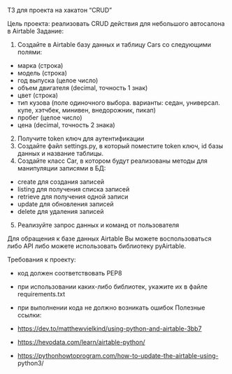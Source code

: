 ТЗ для проекта на хакатон “CRUD”

Цель проекта: реализовать CRUD действия для небольшого
автосалона в Airtable
Задание:
1. Создайте в Airtable базу данных и таблицу Cars со
следующими полями:
- марка (строка)
- модель (строка)
- год выпуска (целое число)
- объем двигателя (decimal, точность 1 знак)
- цвет (строка)
- тип кузова (поле одиночного выбора. варианты: седан,
универсал. купе, хэтчбек, минивен, внедорожник, пикап)
- пробег (целое число)
- цена (decimal, точность 2 знака)

2. Получите token ключ для аутентификации
3. Создайте файл settings.py, в который поместите token ключ, id
базы данных и название таблицы.
4. Создайте класс Car, в котором будут реализованы методы для
манипуляции записями в БД:
- create для создания записей
- listing для получения списка записей
- retrieve для получения одной записи
- update для обновления записей
- delete для удаления записей
5. Реализуйте запрос данных и команд от пользователя

Для обращения к базе данных Airtable Вы можете воспользоваться
либо API либо можете использовать библиотекy pyAirtable.

Требования к проекту:
- код должен соответствовать PEP8
- при использовании каких-либо библиотек, укажите их в файле
requirements.txt
- при выполнении кода не должно возникать ошибок
Полезные ссылки:
- https://dev.to/matthewvielkind/using-python-and-airtable-3bb7
- https://hevodata.com/learn/airtable-python/

- https://pythonhowtoprogram.com/how-to-update-the-airtable-using-
python3/